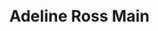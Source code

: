 ---
title: "Adeline Ross Main"
layout: category-item
permalink: /oc/adeline/home/
tcategory: adeline
---